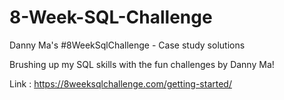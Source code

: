 # 8-Week-SQL-Challenge
Danny Ma's #8WeekSqlChallenge - Case study solutions

Brushing up my SQL skills with the fun challenges by Danny Ma!


Link : https://8weeksqlchallenge.com/getting-started/
